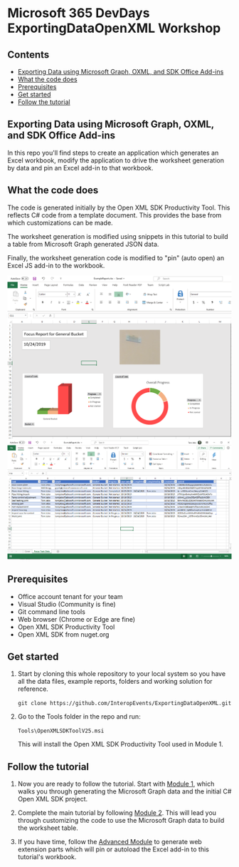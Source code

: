 # Microsoft 365 DevDays ExportingDataOpenXML Workshop

## Contents

- [Exporting Data using Microsoft Graph, OXML, and SDK Office Add-ins](#exporting-data-using-microsoft-graph,-oxml,-and-sdk-office-add-ins)
- [What the code does](#what-the-code-does)
- [Prerequisites](#prerequisites)
- [Get started](#get-started)
- [Follow the tutorial](#follow-the-tutorial)

## Exporting Data using Microsoft Graph, OXML, and SDK Office Add-ins

In this repo you'll find steps to create an application which generates an Excel workbook, modify the application to drive the worksheet generation by data and pin an Excel add-in to that workbook.

## What the code does

The code is generated initially by the Open XML SDK Productivity Tool. This reflects C# code from a template document. This provides the base from which customizations can be made.

The worksheet generation is modified using snippets in this tutorial to build a table from Microsoft Graph generated JSON data.

Finally, the worksheet generation code is modified to "pin" (auto open) an Excel JS add-in to the workbook.

![Report Cover](Assets/report_cover.png)
![Report Data Sheet](Assets/report_data.png)

## Prerequisites

- Office account tenant for your team
- Visual Studio (Community is fine)
- Git command line tools
- Web browser (Chrome or Edge are fine)
- Open XML SDK Productivity Tool
- Open XML SDK from nuget.org

## Get started

1. Start by cloning this whole repository to your local system so you have all the data files, example reports, folders and working solution for reference.

    `git clone https://github.com/InteropEvents/ExportingDataOpenXML.git`

2. Go to the Tools folder in the repo and run:

    `Tools\OpenXMLSDKToolV25.msi`

   This will install the Open XML SDK Productivity Tool used in Module 1.

## Follow the tutorial

1. Now you are ready to follow the tutorial. Start with [Module 1](Module1.md), which walks you through generating the Microsoft Graph data and the initial C# Open XML SDK project.

1. Complete the main tutorial by following [Module 2](module2.md). This will lead you through customizing the code to use the Microsoft Graph data to build the worksheet table.

1. If you have time, follow the [Advanced Module](advancedmodule.md) to generate web extension parts which will pin or autoload the Excel add-in to this tutorial's workbook.
